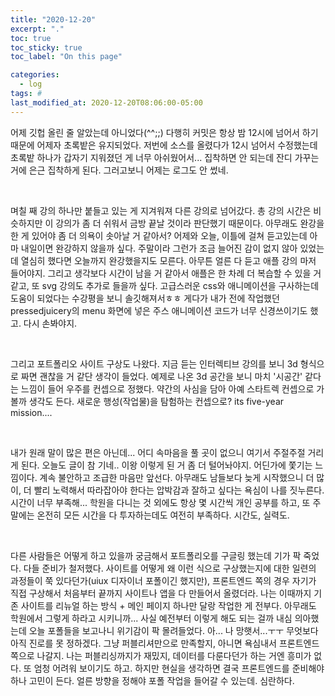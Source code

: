 ```yaml
---
title: "2020-12-20"
excerpt: "."
toc: true
toc_sticky: true
toc_label: "On this page"

categories:
  - log
tags: #
last_modified_at: 2020-12-20T08:06:00-05:00
---
```


<p>어제 깃헙 올린 줄 알았는데 아니었다(^^;;) 다행히 커밋은 항상 밤 12시에 넘어서 하기 때문에 어제자 초록밭은 유지되었다.
저번에 소스를 올렸다가 12시 넘어서 수정했는데 초록밭 하나가 갑자기 지워졌던 게 너무 아쉬웠어서... 집착하면 안 되는데 잔디 가꾸는 거에 은근 집착하게 된다. 그러고보니 어제는 로그도 안 썼네.</p>

<br />

<p>며칠 째 강의 하나만 붙들고 있는 게 지겨워져 다른 강의로 넘어갔다. 총 강의 시간은 비슷하지만 이 강의가 좀 더 쉬워서 금방 끝날 것이라 판단했기 때문이다. 아무래도 완강을 한 게 있어야 좀 더 의욕이 솟아날 거 같아서? 어제와 오늘, 이틀에 걸쳐 듣고있는데 아마 내일이면 완강하지 않을까 싶다. 주말이라 그런가 조금 늘어진 감이 없지 않아 있었는데 열심히 했다면 오늘까지 완강했을지도 모른다. 아무튼 얼른 다 듣고 애플 강의 마저 들어야지. 그리고 생각보다 시간이 남을 거 같아서 애플은 한 차례 더 복습할 수 있을 거 같고, 또 svg 강의도 추가로 들을까 싶다. 고급스러운 css와 애니메이션을 구사하는데 도움이 되었다는 수강평을 보니 솔깃해져서ㅎㅎ 게다가 내가 전에 작업했던 pressedjuicery의 menu 화면에 넣은 주스 애니메이션 코드가 너무 신경쓰이기도 했고. 다시 손봐야지.</p>

<br />

<p>그리고 포트폴리오 사이트 구상도 나왔다. 지금 듣는 인터렉티브 강의를 보니 3d 형식으로 짜면 괜찮을 거 같단 생각이 들었다. 예제로 나온 3d 공간을 보니 마치 '시공간' 같다는 느낌이 들어 우주를 컨셉으로 정했다. 약간의 사심을 담아 아예 스타트렉 컨셉으로 가볼까 생각도 든다. 새로운 행성(작업물)을 탐험하는 컨셉으로? its five-year mission....</p>

<br />

<p> 내가 원래 말이 많은 편은 아닌데... 어디 속마음을 풀 곳이 없으니 여기서 주절주절 거리게 된다. 오늘도 글이 참 기네.. 이왕 이렇게 된 거 좀 더 털어놔야지. 어딘가에 쫓기는 느낌이다. 계속 불안하고 조급한 마음만 앞선다. 아무래도 남들보다 늦게 시작했으니 더 많이, 더 빨리 노력해서 따라잡아야 한다는 압박감과 잘하고 싶다는 욕심이 나를 짓누른다. 시간이 너무 부족해... 학원을 다니는 것 외에도 항상 몇 시간씩 개인 공부를 하고, 또 주말에는 온전히 모든 시간을 다 투자하는데도 여전히 부족하다. 시간도, 실력도.</p>

<br />

<p>다른 사람들은 어떻게 하고 있을까 궁금해서 포트폴리오를 구글링 했는데 기가 팍 죽었다. 다들 준비가 철저했다. 사이트를 어떻게 왜 이런 식으로 구상했는지에 대한 일련의 과정들이 쭉 있다던가(uiux 디자이너 포폴이긴 했지만), 프론트엔드 쪽의 경우 자기가 직접 구상해서 처음부터 끝까지 사이트나 앱을 다 만들어서 올렸더라. 나는 이때까지 기존 사이트를 리뉴얼 하는 방식 + 메인 페이지 하나만 달랑 작업한 게 전부다. 아무래도 학원에서 그렇게 하라고 시키니까... 사실 예전부터 이렇게 해도 되는 걸까 내심 의아했는데 오늘 포폴들을 보고나니  위기감이 팍 몰려들었다. 아... 나 망햇서...ㅜㅜ 무엇보다 아직 진로를 못 정하겠다. 그냥 퍼블리셔만으로 만족할지, 아니면 욕심내서 프론트엔드 쪽으로 나갈지. 나는 퍼블리싱까지가 재밌지, 데이터를 다룬다던가 하는 거엔 흥미가 없다. 또 엄청 어려워 보이기도 하고. 하지만 현실을 생각하면 결국 프론트엔드를 준비해야하나 고민이 든다. 얼른 방향을 정해야 포폴 작업을 들어갈 수 있는데. 심란하다.</p>
